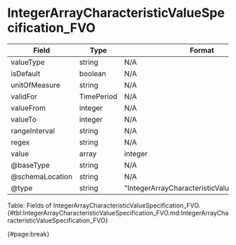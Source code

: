 <!--
    ATTENTION: This file was generated via gradle!
               Do NOT manually edit this file! Any such changes will be overwritten!
-->

# IntegerArrayCharacteristicValueSpecification_FVO

| Field | Type | Format | Required |
| ------- | ------- | ------- | --- |
| valueType | string | N/A | No |
| isDefault | boolean | N/A | No |
| unitOfMeasure | string | N/A | No |
| validFor | TimePeriod | N/A | No |
| valueFrom | integer | N/A | No |
| valueTo | integer | N/A | No |
| rangeInterval | string | N/A | No |
| regex | string | N/A | No |
| value | array | integer | No |
| @baseType | string | N/A | No |
| @schemaLocation | string | N/A | No |
| @type | string | "IntegerArrayCharacteristicValueSpecification" | Yes |

Table: Fields of IntegerArrayCharacteristicValueSpecification_FVO. {#tbl:IntegerArrayCharacteristicValueSpecification_FVO.md:IntegerArrayCharacteristicValueSpecification_FVO}

{#page:break}
